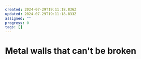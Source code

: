 ```yaml
---
created: 2024-07-29T19:11:18.836Z
updated: 2024-07-29T19:11:18.833Z
assigned: ""
progress: 0
tags: []
---
```


# Metal walls that can't be broken
